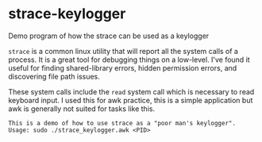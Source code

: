 # strace-keylogger
Demo program of how the strace can be used as a keylogger

`strace` is a common linux utility that will report all the system calls of a process. It is a great tool for debugging things on a low-level. I've found it useful for finding shared-library errors, hidden permission errors, and discovering file path issues.

These system calls include the `read` system call which is necessary to read keyboard input. I used this for awk practice, this is a simple application but awk is generally not suited for tasks like this.

```
This is a demo of how to use strace as a "poor man's keylogger".
Usage: sudo ./strace_keylogger.awk <PID>
```
